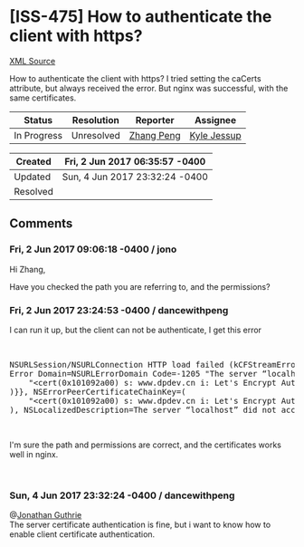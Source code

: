 # [ISS-475] How to authenticate the client with https?

[XML Source](../xml/ISS-475.xml)
<p><p>How to authenticate the client with https? I tried setting the caCerts attribute, but always received the error. But nginx was successful, with the same certificates.</p></p>





Status|Resolution|Reporter|Assignee
------|----------|--------|--------
In Progress|Unresolved|[Zhang Peng](dancewithpeng)|[Kyle Jessup]($kjessup)





Created|Fri, 2 Jun 2017 06:35:57 -0400
-------|--------------
Updated|Sun, 4 Jun 2017 23:32:24 -0400
Resolved|


## Comments




### Fri, 2 Jun 2017 09:06:18 -0400 / jono 

<p><p>Hi Zhang,</p>

<p>Have you checked the path you are referring to, and the permissions?</p></p>


### Fri, 2 Jun 2017 23:24:53 -0400 / dancewithpeng 

<p><p>I can run it up, but the client can not be authenticate, I get this error</p>

<p> </p>
<div class="code panel" style="border-width: 1px;"><div class="codeContent panelContent">
<pre class="code-java">NSURLSession/NSURLConnection HTTP load failed (kCFStreamErrorDomainSSL, -9831)
Error Domain=NSURLErrorDomain Code=-1205 <span class="code-quote">"The server “localhost” did not accept the certificate."</span> UserInfo={NSURLErrorFailingURLPeerTrustErrorKey=&lt;SecTrustRef: 0x610000121d60&gt;, _kCFStreamErrorDomainKey=3, _kCFStreamErrorCodeKey=-9831, NSUnderlyingError=0x6080000489d0 {Error Domain=kCFErrorDomainCFNetwork Code=-1205 <span class="code-quote">"(<span class="code-keyword">null</span>)"</span> UserInfo={_kCFStreamPropertySSLClientCertificateState=1, kCFStreamPropertySSLPeerTrust=&lt;SecTrustRef: 0x610000121d60&gt;, _kCFNetworkCFStreamSSLErrorOriginalValue=-9831, _kCFStreamErrorDomainKey=3, _kCFStreamErrorCodeKey=-9831, kCFStreamPropertySSLPeerCertificates=(
    <span class="code-quote">"&lt;cert(0x101092a00) s: www.dpdev.cn i: Let's Encrypt Authority X3&gt;"</span>
)}}, NSErrorPeerCertificateChainKey=(
    <span class="code-quote">"&lt;cert(0x101092a00) s: www.dpdev.cn i: Let's Encrypt Authority X3&gt;"</span>
), NSLocalizedDescription=The server “localhost” did not accept the certificate., NSErrorFailingURLKey=https:<span class="code-comment">//localhost/, NSErrorFailingURLStringKey=https://localhost/, NSErrorClientCertificateStateKey=1}</span>
</pre>
</div></div>
<p> </p>

<p>I'm sure the path and permissions are correct, and the certificates works well in nginx.</p>

<p> </p></p>


### Sun, 4 Jun 2017 23:32:24 -0400 / dancewithpeng 

<p><p>@<a href="http://jira.perfect.org:8080/secure/ViewProfile.jspa?name=jono" class="user-hover" rel="jono">Jonathan Guthrie</a> <br/>
The server certificate authentication is fine, but i want to know how to enable client certificate authentication.</p></p>


